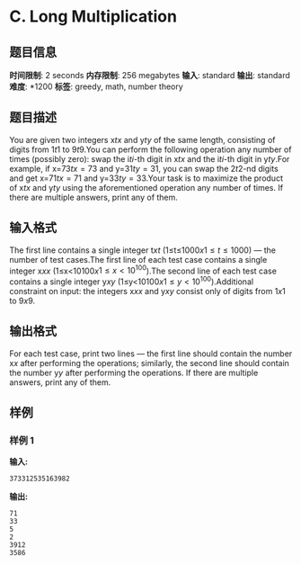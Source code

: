 # C. Long Multiplication

## 题目信息

**时间限制**: 2 seconds
**内存限制**: 256 megabytes
**输入**: standard
**输出**: standard
**难度**: *1200
**标签**: greedy, math, number theory

## 题目描述

You are given two integers x$t$$x$ and y$t$$y$ of the same length, consisting of digits from 1$t$$1$ to 9$t$$9$.You can perform the following operation any number of times (possibly zero): swap the i$t$$i$-th digit in x$t$$x$ and the i$t$$i$-th digit in y$t$$y$.For example, if x=73$t$$x=73$ and y=31$t$$y=31$, you can swap the 2$t$$2$-nd digits and get x=71$t$$x=71$ and y=33$t$$y=33$.Your task is to maximize the product of x$t$$x$ and y$t$$y$ using the aforementioned operation any number of times. If there are multiple answers, print any of them.

## 输入格式

The first line contains a single integer t$x$$t$ (1≤t≤1000$x$$1 \le t \le 1000$) — the number of test cases.The first line of each test case contains a single integer x$x$$x$ (1≤x<10100$x$$1 \le x < 10^{100}$).The second line of each test case contains a single integer y$x$$y$ (1≤y<10100$x$$1 \le y < 10^{100}$).Additional constraint on input: the integers x$x$$x$ and y$x$$y$ consist only of digits from 1$x$$1$ to 9$x$$9$.

## 输出格式

For each test case, print two lines — the first line should contain the number x$x$ after performing the operations; similarly, the second line should contain the number y$y$ after performing the operations. If there are multiple answers, print any of them.

## 样例

### 样例 1

**输入:**
```
373312535163982
```

**输出:**
```
71
33
5
2
3912
3586
```
